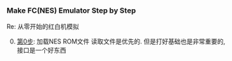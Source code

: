 ### Make FC(NES) Emulator Step by Step
Re: 从零开始的红白机模拟

0. [第0步](./step0/): 加载NES ROM文件
  读取文件是优先的. 但是打好基础也是非常重要的, 接口是一个好东西